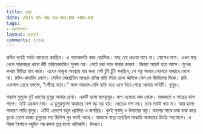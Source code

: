 ```yaml
---
title: ডুমুর
date: 2015-05-06 06:00:00 +06:00
tags:
- রসনাবিলাস
layout: post
comments: true
---
```


কদিন ধরেই মনটা আনচান করছিল। এ গরমকালটা বড্ড বেরসিক। মাছ তো খাওয়া যাবে না। বোশেখ মাস। এখন মাছ খেলে সারাবছর খাবো কী! তরিতরকারিও সুলভ নয়। পেটে চরা পড়ে যাবার কায়দা। জিহ্বা আড়ষ্ট হয়ে আসে। মুখের কথায় মিষ্টতা যায় কমে। এহেন নাজুক অবস্থায় যার জন্য পেট চুঁই চুুঁই করছিল, সে বস্তু আবার সেরদরে বাজারে মেলে না। ক্বচিৎ-কদাচিৎ মেলে। সেদিন স্নেহপ্রতিম স্যাঙাৎ রনির বাড়ি গিয়ে চোখ আটকে গেল সে জিনিসের দিকে। রনি একগাল হেসে বললো, “পৌঁছে যাবে।” কাল সকালে দেখি বাড়ি বয়ে এসে দিয়ে গেছে আমার ভাইটি। ডুমুর।

বাঙাল মুলুকে দুই ধরণের ডুমুর আমার চেনা। একটি হলো জগডুমুর। জগ এসেছে যজ্ঞ থেকে। যজ্ঞকর্মে এ গাছের ডাল লাগে। তাই এরকম নাম। এ ডুমুরগুলো আকারে বেশ বড় বড় হয়। খেতেও মন্দ নয়। তবে সবাই খায় না। আর হলো সাধারণ পাতি ডুমুর। এটিই এদেশে বহুল প্রচলিত ও জনপ্রিয়। খুবই সুস্বাদু ও উপাদেয় বস্তু। ডালের সাথে চাক চাক করে ডুবো তেলে ভাজা ডুমুরের মত জিনিস খুব কমই আছে। আজকে রান্না হয়েছিল মাঝারি আকারের চিংড়ি সহযোগে। এ বিরস বৈশাখে বহুদিন পর রসনা তৃপ্ত হলো খানিকটা। উদরও।
